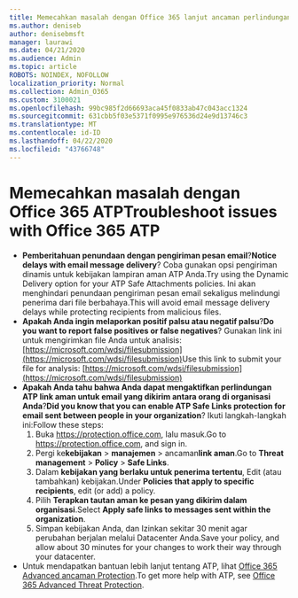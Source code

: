 ```yaml
---
title: Memecahkan masalah dengan Office 365 lanjut ancaman perlindungan (ATP)
ms.author: deniseb
author: denisebmsft
manager: laurawi
ms.date: 04/21/2020
ms.audience: Admin
ms.topic: article
ROBOTS: NOINDEX, NOFOLLOW
localization_priority: Normal
ms.collection: Admin_O365
ms.custom: 3100021
ms.openlocfilehash: 99bc985f2d66693aca45f0833ab47c043acc1324
ms.sourcegitcommit: 631cbb5f03e5371f0995e976536d24e9d13746c3
ms.translationtype: MT
ms.contentlocale: id-ID
ms.lasthandoff: 04/22/2020
ms.locfileid: "43766748"
---
```

# <a name="troubleshoot-issues-with-office-365-atp"></a><span data-ttu-id="15e7f-102">Memecahkan masalah dengan Office 365 ATP</span><span class="sxs-lookup"><span data-stu-id="15e7f-102">Troubleshoot issues with Office 365 ATP</span></span>

- <span data-ttu-id="15e7f-103">**Pemberitahuan penundaan dengan pengiriman pesan email**?</span><span class="sxs-lookup"><span data-stu-id="15e7f-103">**Notice delays with email message delivery**?</span></span> <span data-ttu-id="15e7f-104">Coba gunakan opsi pengiriman dinamis untuk kebijakan lampiran aman ATP Anda.</span><span class="sxs-lookup"><span data-stu-id="15e7f-104">Try using the Dynamic Delivery option for your ATP Safe Attachments policies.</span></span> <span data-ttu-id="15e7f-105">Ini akan menghindari penundaan pengiriman pesan email sekaligus melindungi penerima dari file berbahaya.</span><span class="sxs-lookup"><span data-stu-id="15e7f-105">This will avoid email message delivery delays while protecting recipients from malicious files.</span></span>
- <span data-ttu-id="15e7f-106">**Apakah Anda ingin melaporkan positif palsu atau negatif palsu**?</span><span class="sxs-lookup"><span data-stu-id="15e7f-106">**Do you want to report false positives or false negatives**?</span></span> <span data-ttu-id="15e7f-107">Gunakan link ini untuk mengirimkan file Anda untuk analisis:[https://microsoft.com/wdsi/filesubmission](https://microsoft.com/wdsi/filesubmission)</span><span class="sxs-lookup"><span data-stu-id="15e7f-107">Use this link to submit your file for analysis: [https://microsoft.com/wdsi/filesubmission](https://microsoft.com/wdsi/filesubmission)</span></span>
- <span data-ttu-id="15e7f-108">**Apakah Anda tahu bahwa Anda dapat mengaktifkan perlindungan ATP link aman untuk email yang dikirim antara orang di organisasi Anda**?</span><span class="sxs-lookup"><span data-stu-id="15e7f-108">**Did you know that you can enable ATP Safe Links protection for email sent between people in your organization**?</span></span> <span data-ttu-id="15e7f-109">Ikuti langkah-langkah ini:</span><span class="sxs-lookup"><span data-stu-id="15e7f-109">Follow these steps:</span></span>
    1. <span data-ttu-id="15e7f-110">Buka https://protection.office.com, lalu masuk.</span><span class="sxs-lookup"><span data-stu-id="15e7f-110">Go to https://protection.office.com, and sign in.</span></span>
    2. <span data-ttu-id="15e7f-111">Pergi ke**kebijakan** >  **manajemen** > ancaman**link aman**.</span><span class="sxs-lookup"><span data-stu-id="15e7f-111">Go to **Threat management** > **Policy** > **Safe Links**.</span></span>
    3. <span data-ttu-id="15e7f-112">Dalam **kebijakan yang berlaku untuk penerima tertentu**, Edit (atau tambahkan) kebijakan.</span><span class="sxs-lookup"><span data-stu-id="15e7f-112">Under **Policies that apply to specific recipients**, edit (or add) a policy.</span></span>
    4. <span data-ttu-id="15e7f-113">Pilih **Terapkan tautan aman ke pesan yang dikirim dalam organisasi**.</span><span class="sxs-lookup"><span data-stu-id="15e7f-113">Select **Apply safe links to messages sent within the organization**.</span></span>
    5. <span data-ttu-id="15e7f-114">Simpan kebijakan Anda, dan Izinkan sekitar 30 menit agar perubahan berjalan melalui Datacenter Anda.</span><span class="sxs-lookup"><span data-stu-id="15e7f-114">Save your policy, and allow about 30 minutes for your changes to work their way through your datacenter.</span></span>
- <span data-ttu-id="15e7f-115">Untuk mendapatkan bantuan lebih lanjut tentang ATP, lihat [Office 365 Advanced ancaman Protection](https://docs.microsoft.com/office365/securitycompliance/office-365-atp).</span><span class="sxs-lookup"><span data-stu-id="15e7f-115">To get more help with ATP, see [Office 365 Advanced Threat Protection](https://docs.microsoft.com/office365/securitycompliance/office-365-atp).</span></span>